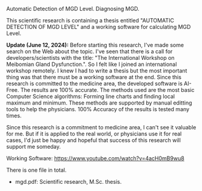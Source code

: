 Automatic Detection of MGD Level. Diagnosing MGD.

This scientific research is containing a thesis entitled "AUTOMATIC DETECTION OF MGD LEVEL" and a working software for calculating MGD Level.

**Update (June 12, 2024):**
Before starting this research, I've made some search on the Web about the topic. I've seen that there is a call for developers/scientists with the title: "The International Workshop on Meibomian Gland Dysfunction.". So I felt like I joined an international workshop remotely. I knew I had to write a thesis but the most important thing was that there must be a working software at the end. Since this research is committed to the medicine area, the developed software is AI-Free. The results are 100% accurate. The methods used are the most basic Computer Science algorithms: Forming line charts and finding local maximum and minimum. These methods are supported by manual editting tools to help the physicians. 100% Accuracy of the results is tested many times. 

Since this research is a commitment to medicine area, I can't see it valuable for me. But if it is applied to the real world, or physicians use it for real cases, I'd just be happy and hopeful that success of this research will support me someday.

Working Software: https://www.youtube.com/watch?v=4acH0mB9wu8

There is one file in total.
* mgd.pdf: Scientific research, M.Sc. thesis.
